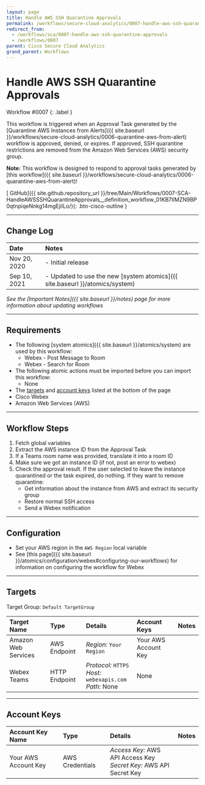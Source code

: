 ```yaml
---
layout: page
title: Handle AWS SSH Quarantine Approvals
permalink: /workflows/secure-cloud-analytics/0007-handle-aws-ssh-quarantine-approvals
redirect_from:
  - /workflows/sca/0007-handle-aws-ssh-quarantine-approvals
  - /workflows/0007
parent: Cisco Secure Cloud Analytics
grand_parent: Workflows
---
```


# Handle AWS SSH Quarantine Approvals
<div markdown="1">
Workflow #0007
{: .label }
</div>

This workflow is triggered when an Approval Task generated by the [Quarantine AWS Instances from Alerts]({{ site.baseurl }}/workflows/secure-cloud-analytics/0006-quarantine-aws-from-alert) workflow is approved, denied, or expires. If approved, SSH quarantine restrictions are removed from the Amazon Web Services (AWS) security group.

**Note:** This workflow is designed to respond to approval tasks generated by [this workflow]({{ site.baseurl }}/workflows/secure-cloud-analytics/0006-quarantine-aws-from-alert)!

[<i class="fab fa-github mr-1"></i> GitHub]({{ site.github.repository_url }}/tree/Main/Workflows/0007-SCA-HandleAWSSSHQuarantineApprovals__definition_workflow_01KB7IIMZN9BP0qtnpiqeNnkg14mgEjiILo/){: .btn-cisco-outline }

---

## Change Log

| Date | Notes |
|:-----|:------|
| Nov 20, 2020 | - Initial release |
| Sep 10, 2021 | - Updated to use the new [system atomics]({{ site.baseurl }}/atomics/system) |

_See the [Important Notes]({{ site.baseurl }}/notes) page for more information about updating workflows_

---

## Requirements
* The following [system atomics]({{ site.baseurl }}/atomics/system) are used by this workflow:
	* Webex - Post Message to Room
	* Webex - Search for Room
* The following atomic actions must be imported before you can import this workflow:
	* None
* The [targets](#targets) and [account keys](#account-keys) listed at the bottom of the page
* Cisco Webex
* Amazon Web Services (AWS)

---

## Workflow Steps
1. Fetch global variables
1. Extract the AWS instance ID from the Approval Task
1. If a Teams room name was provided, translate it into a room ID
1. Make sure we got an instance ID (if not, post an error to webex)
1. Check the approval result. If the user selected to leave the instance quarantined or the task expired, do nothing. If they want to remove quarantine:
	* Get information about the instance from AWS and extract its security group
	* Restore normal SSH access
	* Send a Webex notification

---

## Configuration
* Set your AWS region in the `AWS Region` local variable
* See [this page]({{ site.baseurl }}/atomics/configuration/webex#configuring-our-workflows) for information on configuring the workflow for Webex

---

## Targets
Target Group: `Default TargetGroup`

| Target Name | Type | Details | Account Keys | Notes |
|:------------|:-----|:--------|:-------------|:------|
| Amazon Web Services | AWS Endpoint | _Region:_ `Your Region`<br /> | Your AWS Account Key | |
| Webex Teams | HTTP Endpoint | _Protocol:_ `HTTPS`<br />_Host:_ `webexapis.com`<br />_Path:_ None | None | |

---

## Account Keys

| Account Key Name | Type | Details | Notes |
|:-----------------|:-----|:--------|:------|
| Your AWS Account Key | AWS Credentials | _Access Key:_ AWS API Access Key<br />_Secret Key:_ AWS API Secret Key | |
